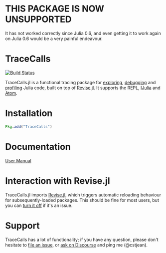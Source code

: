 # THIS PACKAGE IS NOW UNSUPPORTED

It has not worked correctly since Julia 0.6, and even getting it to work again on Julia 0.6 would be a very painful endeavour.

# TraceCalls

[![Build Status](https://travis-ci.org/cstjean/TraceCalls.jl.svg?branch=master)](https://travis-ci.org/cstjean/TraceCalls.jl)

TraceCalls.jl is a functional tracing package for [exploring](http://nbviewer.jupyter.org/github/cstjean/TraceCalls.jl/blob/master/README.ipynb#Manipulating-traces), [debugging](http://nbviewer.jupyter.org/github/cstjean/TraceCalls.jl/blob/master/README.ipynb#Debugging-with-traces) and [profiling](http://nbviewer.jupyter.org/github/cstjean/TraceCalls.jl/blob/master/README.ipynb#Profiling) Julia code, built on top of [Revise.jl](https://github.com/timholy/Revise.jl). It supports the REPL, [IJulia](https://github.com/JuliaLang/IJulia.jl) and [Atom](http://junolab.org/).

# Installation

```julia
Pkg.add("TraceCalls")
```

# Documentation 

[User Manual](http://nbviewer.jupyter.org/github/cstjean/TraceCalls.jl/blob/master/README.ipynb)

# Interaction with Revise.jl

TraceCalls.jl imports [Revise.jl](https://github.com/timholy/Revise.jl),
which triggers automatic reloading behaviour for subsequently-loaded packages. This
should be fine for most users, but you can [turn it
off](https://github.com/timholy/Revise.jl#manual-revision) if it's an issue.

# Support

TraceCalls has a lot of functionality; if you have any question, please don't hesitate to [file an issue](https://github.com/cstjean/TraceCalls.jl/issues), or [ask on Discourse](https://discourse.julialang.org/) and ping me (@cstjean).
